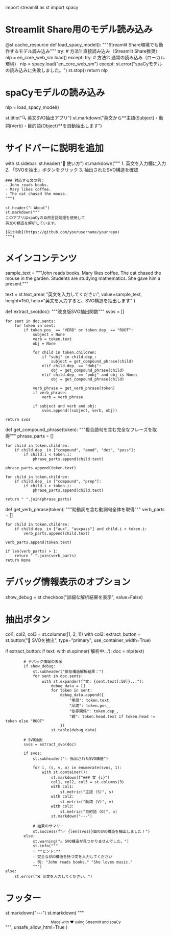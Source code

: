 import streamlit as st
import spacy
# Streamlit Share用のモデル読み込み
@st.cache_resource
def load_spacy_model():
    """Streamlit Share環境でも動作するモデル読み込み"""
    try:
        # 方法1: 直接読み込み（Streamlit Share推奨）
        nlp = en_core_web_sm.load()
    except:
        try:
            # 方法2: 通常の読み込み（ローカル環境）
            nlp = spacy.load("en_core_web_sm")
        except:
            st.error("spaCyモデルの読み込みに失敗しました。")
            st.stop()
    return nlp

# spaCyモデルの読み込み
nlp = load_spacy_model()

st.title("🔍 英文SVO抽出アプリ")
st.markdown("英文から**主語(Subject)・動詞(Verb)・目的語(Object)**を自動抽出します")

# サイドバーに説明を追加
with st.sidebar:
    st.header("📖 使い方")
    st.markdown("""
    1. 英文を入力欄に入力
    2. 「SVOを抽出」ボタンをクリック
    3. 抽出されたSVO構造を確認
    
    ### 対応する文の例：
    - John reads books.
    - Mary likes coffee.
    - The cat chased the mouse.
    """)
    
    st.header("ℹ️ About")
    st.markdown("""
    このアプリはspaCyの自然言語処理を使用して
    英文の構造を解析しています。
    
    [GitHub](https://github.com/yourusername/yourrepo)
    """)

# メインコンテンツ
sample_text = """John reads books.
Mary likes coffee.
The cat chased the mouse in the garden.
Students are studying mathematics.
She gave him a present."""

text = st.text_area(
    "英文を入力してください", 
    value=sample_text,
    height=150,
    help="英文を入力すると、SVO構造を抽出します"
)

def extract_svo(doc):
    """改良版SVO抽出関数"""
    svos = []
    
    for sent in doc.sents:
        for token in sent:
            if token.pos_ == "VERB" or token.dep_ == "ROOT":
                subject = None
                verb = token.text
                obj = None
                
                for child in token.children:
                    if "subj" in child.dep_:
                        subject = get_compound_phrase(child)
                    elif child.dep_ == "dobj":
                        obj = get_compound_phrase(child)
                    elif child.dep_ == "pobj" and obj is None:
                        obj = get_compound_phrase(child)
                
                verb_phrase = get_verb_phrase(token)
                if verb_phrase:
                    verb = verb_phrase
                
                if subject and verb and obj:
                    svos.append((subject, verb, obj))
    
    return svos

def get_compound_phrase(token):
    """複合語句を含む完全なフレーズを取得"""
    phrase_parts = []
    
    for child in token.children:
        if child.dep_ in ["compound", "amod", "det", "poss"]:
            if child.i < token.i:
                phrase_parts.append(child.text)
    
    phrase_parts.append(token.text)
    
    for child in token.children:
        if child.dep_ in ["compound", "prep"]:
            if child.i > token.i:
                phrase_parts.append(child.text)
    
    return " ".join(phrase_parts)

def get_verb_phrase(token):
    """助動詞を含む動詞句全体を取得"""
    verb_parts = []
    
    for child in token.children:
        if child.dep_ in ["aux", "auxpass"] and child.i < token.i:
            verb_parts.append(child.text)
    
    verb_parts.append(token.text)
    
    if len(verb_parts) > 1:
        return " ".join(verb_parts)
    return None

# デバッグ情報表示のオプション
show_debug = st.checkbox("詳細な解析結果を表示", value=False)

# 抽出ボタン
col1, col2, col3 = st.columns([1, 2, 1])
with col2:
    extract_button = st.button("🎯 SVOを抽出", type="primary", use_container_width=True)

if extract_button:
    if text:
        with st.spinner('解析中...'):
            doc = nlp(text)
            
            # デバッグ情報の表示
            if show_debug:
                st.subheader("依存構造解析結果：")
                for sent in doc.sents:
                    with st.expander(f"文: {sent.text[:50]}..."):
                        debug_data = []
                        for token in sent:
                            debug_data.append({
                                "単語": token.text,
                                "品詞": token.pos_,
                                "依存関係": token.dep_,
                                "親": token.head.text if token.head != token else "ROOT"
                            })
                        st.table(debug_data)
            
            # SVO抽出
            svos = extract_svo(doc)
            
            if svos:
                st.subheader("✨ 抽出されたSVO構造")
                
                for i, (s, v, o) in enumerate(svos, 1):
                    with st.container():
                        st.markdown(f"### 文 {i}")
                        col1, col2, col3 = st.columns(3)
                        with col1:
                            st.metric("主語 (S)", s)
                        with col2:
                            st.metric("動詞 (V)", v)
                        with col3:
                            st.metric("目的語 (O)", o)
                        st.markdown("---")
                
                # 結果のサマリー
                st.success(f"✅ {len(svos)}個のSVO構造を抽出しました！")
            else:
                st.warning("⚠️ SVO構造が見つかりませんでした。")
                st.info("""
                💡 **ヒント:** 
                - 完全なSVO構造を持つ文を入力してください
                - 例: "John reads books." "She loves music."
                """)
    else:
        st.error("❌ 英文を入力してください。")

# フッター
st.markdown("---")
st.markdown(
    """
    <div style='text-align: center'>
        <small>Made with ❤️ using Streamlit and spaCy</small>
    </div>
    """,
    unsafe_allow_html=True
)